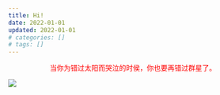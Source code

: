 ```yaml
---
title: Hi!
date: 2022-01-01
updated: 2022-01-01
# categories: []
# tags: []
---
```


<p style='text-align:center;color:red;'>当你为错过太阳而哭泣的时侯，你也要再错过群星了。</p>

<!-- more -->

![](https://y75.gitee.io/images/lty.jpg)
